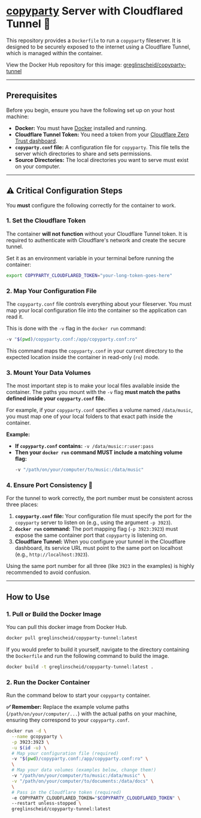 # [copyparty](https://github.com/9001/copyparty) Server with Cloudflared Tunnel 🚀

This repository provides a `Dockerfile` to run a `copyparty` fileserver. It is designed to be securely exposed to the internet using a Cloudflare Tunnel, which is managed within the container.

View the Docker Hub repository for this image: [greglinscheid/copyparty-tunnel](https://hub.docker.com/r/greglinscheid/copyparty-tunnel)

---

## Prerequisites

Before you begin, ensure you have the following set up on your host machine:

* **Docker:** You must have [Docker](https://www.docker.com/get-started) installed and running.
* **Cloudflare Tunnel Token:** You need a token from your [Cloudflare Zero Trust dashboard](https://one.dash.cloudflare.com/).
* **`copyparty.conf` file:** A configuration file for `copyparty`. This file tells the server which directories to share and sets permissions.
* **Source Directories:** The local directories you want to serve must exist on your computer.

---

## ⚠️ Critical Configuration Steps

You **must** configure the following correctly for the container to work.

### 1. Set the Cloudflare Token

The container **will not function** without your Cloudflare Tunnel token. It is required to authenticate with Cloudflare's network and create the secure tunnel.

Set it as an environment variable in your terminal before running the container:
```bash
export COPYPARTY_CLOUDFLARED_TOKEN="your-long-token-goes-here"
```

### 2. Map Your Configuration File

The `copyparty.conf` file controls everything about your fileserver. You must map your local configuration file into the container so the application can read it.

This is done with the `-v` flag in the `docker run` command:
```bash
-v "$(pwd)/copyparty.conf:/app/copyparty.conf:ro"
```
This command maps the `copyparty.conf` in your current directory to the expected location inside the container in read-only (`ro`) mode.

### 3. Mount Your Data Volumes

The most important step is to make your local files available inside the container. The paths you mount with the `-v` flag **must match the paths defined inside your `copyparty.conf` file.**

For example, if your `copyparty.conf` specifies a volume named `/data/music`, you must map one of your local folders to that exact path inside the container.

**Example:**
* **If `copyparty.conf` contains:** `-v /data/music:r:user:pass`
* **Then your `docker run` command MUST include a matching volume flag:**
    ```bash
    -v "/path/on/your/computer/to/music:/data/music"
    ```

### 4. Ensure Port Consistency 🔗

For the tunnel to work correctly, the port number must be consistent across three places:

1.  **`copyparty.conf` file:** Your configuration file must specify the port for the `copyparty` server to listen on (e.g., using the argument `-p 3923`).
2.  **`docker run` command:** The port mapping flag (`-p 3923:3923`) must expose the same container port that `copyparty` is listening on.
3.  **Cloudflare Tunnel:** When you configure your tunnel in the Cloudflare dashboard, its service URL must point to the same port on localhost (e.g., `http://localhost:3923`).

Using the same port number for all three (like `3923` in the examples) is highly recommended to avoid confusion.

---

## How to Use

### 1. Pull or Build the Docker Image

You can pull this docker image from Docker Hub.

```bash
docker pull greglinscheid/copyparty-tunnel:latest
```

If you would prefer to build it yourself, navigate to the directory containing the `Dockerfile` and run the following command to build the image.

```bash
docker build -t greglinscheid/copyparty-tunnel:latest .
```

### 2. Run the Docker Container

Run the command below to start your `copyparty` container.

**✅ Remember:** Replace the example volume paths (`/path/on/your/computer/...`) with the actual paths on your machine, ensuring they correspond to your `copyparty.conf`.

```bash
docker run -d \
  --name gcopyparty \
  -p 3923:3923 \
  -u $(id -u) \
  # Map your configuration file (required)
  -v "$(pwd)/copyparty.conf:/app/copyparty.conf:ro" \
  \
  # Map your data volumes (examples below, change them!)
  -v "/path/on/your/computer/to/music:/data/music" \
  -v "/path/on/your/computer/to/documents:/data/docs" \
  \
  # Pass in the Cloudflare token (required)
  -e COPYPARTY_CLOUDFLARED_TOKEN="$COPYPARTY_CLOUDFLARED_TOKEN" \ 
  --restart unless-stopped \
  greglinscheid/copyparty-tunnel:latest
```
